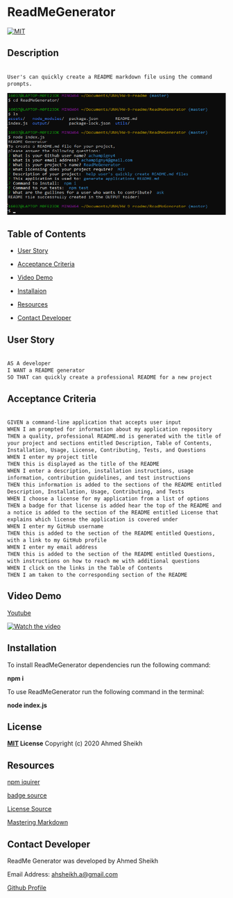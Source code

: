 # ReadMeGenerator

[![MIT](https://img.shields.io/badge/License-MIT-green.svg)](https://opensource.org/licenses/MIT)

## Description

```

User's can quickly create a README markdown file using the command prompts.

```

<img src="https://raw.githubusercontent.com/achampigny4/ReadMeGenerator/master/assets/commandprompt.png" alt="command prompt screenshot"/>

## Table of Contents

* [User Story](##User-Story)

* [Acceptance Criteria](##Acceptance-Criteria)

* [Video Demo](##Video-Demo)

* [Installaion](##Installation)

* [Resources](##Resources)

* [Contact Developer](##Contact-Developer)


## User Story

```

AS A developer
I WANT a README generator
SO THAT can quickly create a professional README for a new project

```

## Acceptance Criteria

```

GIVEN a command-line application that accepts user input
WHEN I am prompted for information about my application repository
THEN a quality, professional README.md is generated with the title of your project and sections entitled Description, Table of Contents, Installation, Usage, License, Contributing, Tests, and Questions
WHEN I enter my project title
THEN this is displayed as the title of the README
WHEN I enter a description, installation instructions, usage information, contribution guidelines, and test instructions
THEN this information is added to the sections of the README entitled Description, Installation, Usage, Contributing, and Tests
WHEN I choose a license for my application from a list of options
THEN a badge for that license is added hear the top of the README and a notice is added to the section of the README entitled License that explains which license the application is covered under
WHEN I enter my GitHub username
THEN this is added to the section of the README entitled Questions, with a link to my GitHub profile
WHEN I enter my email address
THEN this is added to the section of the README entitled Questions, with instructions on how to reach me with additional questions
WHEN I click on the links in the Table of Contents
THEN I am taken to the corresponding section of the README

```

## Video Demo

[Youtube](https://www.youtube.com/watch?v=g3ii2wMfKw0)

[![Watch the video](https://github.com/achampigny4/ReadMeGenerator/blob/master/assets/ReadMeGeneratorGIFVideo.gif?raw=true)](https://www.youtube.com/watch?v=g3ii2wMfKw0)

## Installation

To install ReadMeGenerator dependencies run the following command: 

**npm i**

To use ReadMeGenerator run the following command in the terminal:

**node index.js**

## License

**[MIT](https://opensource.org/licenses/MIT) License**
Copyright (c) 2020 Ahmed Sheikh

## Resources

[npm iquirer](https://www.npmjs.com/package/inquirer)

[badge source](https://gist.github.com/lukas-h/2a5d00690736b4c3a7ba#apache-20-license)

[License Source](https://choosealicense.com/licenses/mit/)

[Mastering Markdown](https://guides.github.com/features/mastering-markdown/)

## Contact Developer

ReadMe Generator was developed by Ahmed Sheikh 

Email Address: ahsheikh.a@gmail.com

[Github Profile](https://github.com/ASheikh-io)
